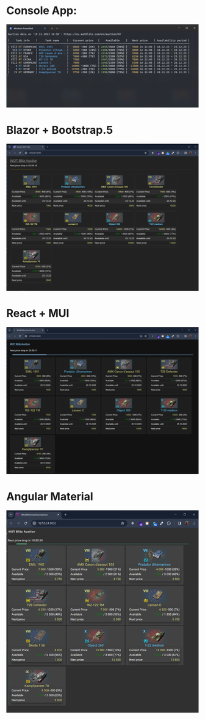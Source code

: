 # Console App:

![Console](./Screens/Console.png)

# Blazor + Bootstrap.5

![Blazor](./Screens/Blazor.png)

# React + MUI

![React](./Screens/React.png)

# Angular Material

![Angular](./Screens/Angular.png)
